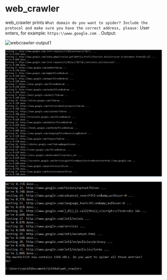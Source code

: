 # web_crawler

web_crawler prints `What domain do you want to spider? Include the protocol and make sure you have the correct address, please:` User enters, for example: `https:\\www.google.com `. Output:

![webcrawler-output1](pics/webcrawler-output1.png)

![alt text](webcrawler-output2.PNG "Description goes here")

![alt text](webcrawler-output3.PNG "Description goes here")
